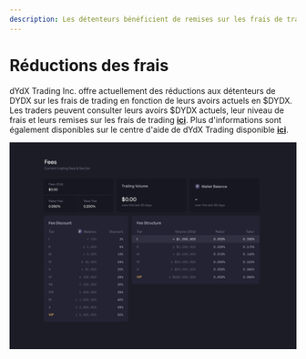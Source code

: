 ```yaml
---
description: Les détenteurs bénéficient de remises sur les frais de trading en fonction de leurs avoirs actuels
---
```


# Réductions des frais

dYdX Trading Inc. offre actuellement des réductions aux détenteurs de DYDX sur les frais de trading en fonction de leurs avoirs actuels en $DYDX. Les traders peuvent consulter leurs avoirs $DYDX actuels, leur niveau de frais et leurs remises sur les frais de trading [**ici**](https://trade.dydx.exchange/portfolio/fees). Plus d'informations sont également disponibles sur le centre d'aide de dYdX Trading disponible [**ici**](https://help.dydx.exchange/en/articles/4798040-perpetual-trade-fees).

![Vous pouvez payer des frais inférieurs pour la détention des jetons dYdX](../.gitbook/assets/1-fee-discounts-view.png)

